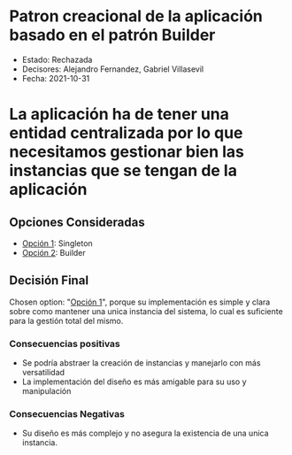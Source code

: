 # Patron creacional de la aplicación basado en el patrón Builder

* Estado: Rechazada
* Decisores: Alejandro Fernandez, Gabriel Villasevil
* Fecha: 2021-10-31

# La aplicación ha de tener una entidad centralizada por lo que necesitamos gestionar bien las instancias que se tengan de la aplicación

## Opciones Consideradas

* [Opción 1](https://github.com/santo2927/DAS-2021-22-/edit/master/Decisión%20de%20diseño%202.1.md): Singleton
* [Opción 2](https://github.com/santo2927/DAS-2021-22-/edit/master/Decisión%20de%20diseño%202.2.md): Builder

## Decisión Final

Chosen option: "[Opción 1](https://github.com/santo2927/DAS-2021-22-/edit/master/Decisión%20de%20diseño%202.1.md)", porque su implementación es simple y clara sobre como mantener una unica instancia del sistema, lo cual es suficiente para la gestión total del mismo.
### Consecuencias positivas

* Se podría abstraer la creación de instancias y manejarlo con más versatilidad
* La implementación del diseño es más amigable para su uso y manipulación

### Consecuencias Negativas

* Su diseño es más complejo y no asegura la existencia de una unica instancia. 
